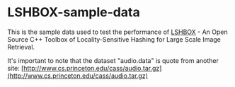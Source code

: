 LSHBOX-sample-data
==================

This is the sample data used to test the performance of [LSHBOX](https://github.com/RSIA-LIESMARS-WHU/LSHBOX) - An Open Source C++ Toolbox of Locality-Sensitive Hashing for Large Scale Image Retrieval.

It's important to note that the dataset "audio.data" is quote from another site: [http://www.cs.princeton.edu/cass/audio.tar.gz](http://www.cs.princeton.edu/cass/audio.tar.gz)
